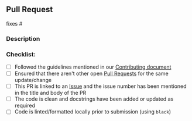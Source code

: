 ## Pull Request

fixes #
<!-- Please add the issue number you're trying to fix with this PR, if none then please create an issue first, also, please prefix your PR title with "[Fixes #<issue-number>] " (without quotes) -->

### Description
<!-- A line or two explaining what this patch does -->

### Checklist:
- [ ] Followed the guidelines mentioned in our [Contributing document](../CONTRIBUTING.md)
- [ ] Ensured that there aren't other open [Pull Requests](https://www.github.com/Auto-DL/Deployment-Flask/pulls) for the same update/change
- [ ] This PR is linked to an [Issue](https://www.github.com/Auto-DL/Deployment-Flask/issues) and the issue number has been mentioned in the title and body of the PR
- [ ] The code is clean and docstrings have been added or updated as required
- [ ] Code is linted/formatted locally prior to submission (using `black`)

<!-- In case you have signed-off you're commits, please cut and paste the signed-off by line here at the end -->
